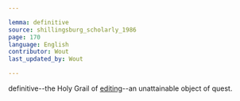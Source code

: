 ```yaml
---

lemma: definitive
source: shillingsburg_scholarly_1986
page: 170
language: English
contributor: Wout
last_updated_by: Wout

---
```


definitive--the Holy Grail of [editing](editingScholarly.html)--an unattainable object of quest.
